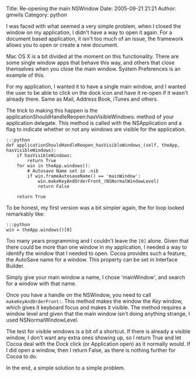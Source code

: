 Title: Re-opening the main NSWindow
Date: 2005-09-21 21:21
Author: gmwils
Category: python

I was faced with what seemed a very simple problem, when I closed the
window on my application, I didn't have a way to open it again. For a
document based application, it isn't too much of an issue, the framework
allows you to open or create a new document.

Mac OS X is a bit divided at the moment on this functionality. There are
some single window apps that behave this way, and others that close
themselves when you close the main window. System Preferences is an
example of this.

For my application, I wanted it to have a single main window, and I
wanted the user to be able to click on the dock icon and have it re-open
if it wasn't already there. Same as Mail, Address Book, iTunes and
others.

The trick to making this happen is the
applicationShouldHandleReopen:hasVisibleWindows: method of your
application delegate. This method is called with the NSApplication and a
flag to indicate whether or not any windows are visible for the
application.

    :::python
    def applicationShouldHandleReopen_hasVisibleWindows_(self, theApp, hasVisibleWindows):
        if hasVisibleWindows:
            return True
        for win in theApp.windows():
            # Autosave Name set in .nib
            if win.frameAutosaveName() == 'mainWindow':
                win.makeKeyAndOrderFront_(NSNormalWindowLevel)
                return False

        return True

To be honest, my first version was a bit simpler again, the for loop
looked remarkably like:

    :::python
    win = theApp.windows()[0]

Too many years programming and I couldn't leave the `[0]` alone. Given
that there could be more than one window in my application, I needed a
way to identify the window that I needed to open. Cocoa provides such a
feature, the AutoSave name for a window. This property can be set in
Interface Builder.

Simply give your main window a name, I chose 'mainWindow', and search
for a window with that name.

Once you have a handle on the NSWindow, you need to call
`makeKeyAndOrderFront:`. This method makes the window the *Key* window,
which gives it keyboard focus and makes it visible. The method requires
a window level and given that the main window isn't doing anything
strange, I used NSNormalWindowLevel.

The test for visible windows is a bit of a shortcut. If there is already
a visible window, I don't want any extra ones showing up, so I return
True and let Cocoa deal with the Dock click (or Application open) as it
normally would. If I did open a window, then I return False, as there is
nothing further for Cocoa to do.

In the end, a simple solution to a simple problem.


